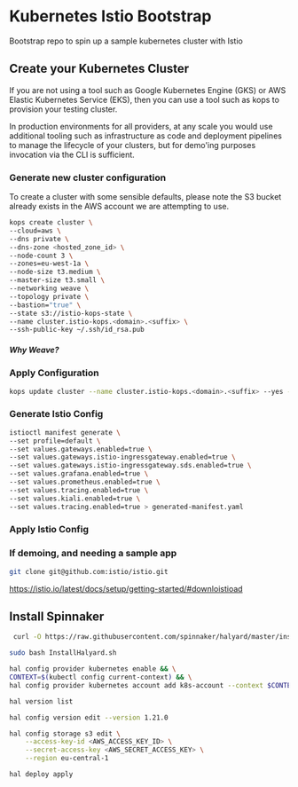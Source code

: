 # Kubernetes Istio Bootstrap
Bootstrap repo to spin up a sample kubernetes cluster with Istio

## Create your Kubernetes Cluster

If you are not using a tool such as Google Kubernetes Engine (GKS) or AWS Elastic Kubernetes Service (EKS), then you can use a tool such as kops to provision your testing cluster.
 
 In production environments for all providers, at any scale you would use additional tooling such as infrastructure as code and deployment pipelines to manage the lifecycle of your clusters, but for demo'ing purposes invocation via the CLI is sufficient.

### Generate new cluster configuration
To create a cluster with some sensible defaults, please note the S3 bucket already exists in the AWS account we are attempting to use.

```bash
kops create cluster \
--cloud=aws \
--dns private \
--dns-zone <hosted_zone_id> \
--node-count 3 \
--zones=eu-west-1a \
--node-size t3.medium \
--master-size t3.small \
--networking weave \
--topology private \
--bastion="true" \
--state s3://istio-kops-state \
--name cluster.istio-kops.<domain>.<suffix> \
--ssh-public-key ~/.ssh/id_rsa.pub
```

#####  Why Weave?

### Apply Configuration
```bash
kops update cluster --name cluster.istio-kops.<domain>.<suffix> --yes --state s3://istio-kops-state
```


### Generate Istio Config
```bash
istioctl manifest generate \
--set profile=default \
--set values.gateways.enabled=true \
--set values.gateways.istio-ingressgateway.enabled=true \
--set values.gateways.istio-ingressgateway.sds.enabled=true \
--set values.grafana.enabled=true \
--set values.prometheus.enabled=true \
--set values.tracing.enabled=true \
--set values.kiali.enabled=true \
--set values.tracing.enabled=true > generated-manifest.yaml
```

### Apply Istio Config


### If demoing, and needing a sample app
```bash
git clone git@github.com:istio/istio.git
```

https://istio.io/latest/docs/setup/getting-started/#downloistioad

## Install Spinnaker

```bash
 curl -O https://raw.githubusercontent.com/spinnaker/halyard/master/install/macos/InstallHalyard.sh
```

```bash
sudo bash InstallHalyard.sh
```

```bash
hal config provider kubernetes enable && \
CONTEXT=$(kubectl config current-context) && \
hal config provider kubernetes account add k8s-account --context $CONTEXT
```


```bash
hal version list
```

```bash
hal config version edit --version 1.21.0
```

```bash
hal config storage s3 edit \
    --access-key-id <AWS_ACCESS_KEY_ID> \
    --secret-access-key <AWS_SECRET_ACCESS_KEY> \
    --region eu-central-1
```

```bash
hal deploy apply
```


